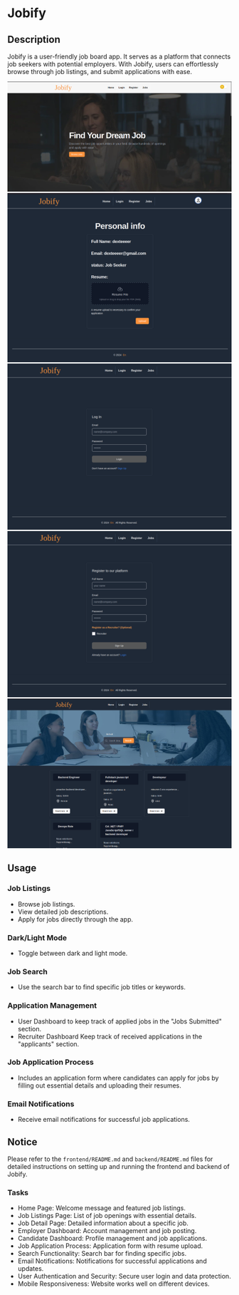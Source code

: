 # Jobify

## Description

Jobify is a user-friendly job board app. It serves as a platform that connects job seekers with potential employers. With Jobify, users can effortlessly browse through job listings, and submit applications with ease.

<img src="./frontend/public/jobify-home-desktop-screenshot.png" alt="screenShot" />

<img src="./frontend/public/jobify-profilePage.png" alt="screenShot" />

<img src="./frontend/public/login.png" alt="screenShot" />

<img src="./frontend/public/register.png" alt="screenShot" />

<img src="./frontend/public/jobs-listing.png" alt="screenShot" />

## Usage

### Job Listings

- Browse job listings.
- View detailed job descriptions.
- Apply for jobs directly through the app.

### Dark/Light Mode

- Toggle between dark and light mode.

### Job Search

- Use the search bar to find specific job titles or keywords.

### Application Management

- User Dashboard to keep track of applied jobs in the "Jobs Submitted" section.
- Recruiter Dashboard Keep track of received applications in the "applicants" section.

### Job Application Process

- Includes an application form where candidates can apply for jobs by filling out essential details and uploading their resumes.

### Email Notifications

- Receive email notifications for successful job applications.

## Notice

Please refer to the `frontend/README.md` and `backend/README.md` files for detailed instructions on setting up and running the frontend and backend of Jobify.

### Tasks

- Home Page: Welcome message and featured job listings.
- Job Listings Page: List of job openings with essential details.
- Job Detail Page: Detailed information about a specific job.
- Employer Dashboard: Account management and job posting.
- Candidate Dashboard: Profile management and job applications.
- Job Application Process: Application form with resume upload.
- Search Functionality: Search bar for finding specific jobs.
- Email Notifications: Notifications for successful applications and updates.
- User Authentication and Security: Secure user login and data protection.
- Mobile Responsiveness: Website works well on different devices.

